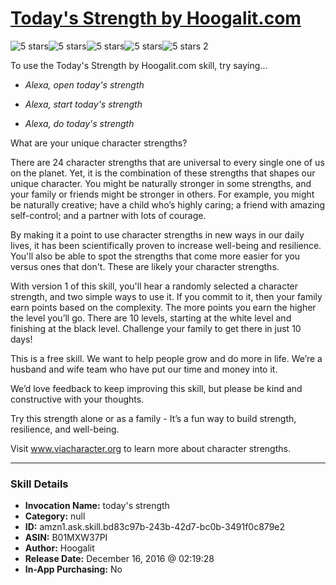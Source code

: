 # [Today's Strength by Hoogalit.com](http://alexa.amazon.com/#skills/amzn1.ask.skill.bd83c97b-243b-42d7-bc0b-3491f0c879e2)
![5 stars](../../images/ic_star_black_18dp_1x.png)![5 stars](../../images/ic_star_black_18dp_1x.png)![5 stars](../../images/ic_star_black_18dp_1x.png)![5 stars](../../images/ic_star_black_18dp_1x.png)![5 stars](../../images/ic_star_black_18dp_1x.png) 2

To use the Today's Strength by Hoogalit.com skill, try saying...

* *Alexa, open today's strength*

* *Alexa, start today's strength*

* *Alexa, do today's strength*

What are your unique character strengths?


There are 24 character strengths that are universal to every single one of us on the planet. Yet, it is the combination of these strengths that shapes our unique character. You might be naturally stronger in some strengths, and your family or friends might be stronger in others. For example, you might be naturally creative; have a child who’s highly caring; a friend with amazing self-control; and a partner with lots of courage.


By making it a point to use character strengths in new ways in our daily lives, it has been scientifically proven to increase well-being and resilience. You'll also be able to spot the strengths that come more easier for you versus ones that don't. These are likely your character strengths.


With version 1 of this skill, you'll hear a randomly selected a character strength, and two simple ways to use it. If you commit to it, then your family earn points based on the complexity. The more points you earn the higher the level you’ll go. There are 10 levels, starting at the white level and finishing at the black level. Challenge your family to get there in just 10 days!


This is a free skill. We want to help people grow and do more in life. We’re a husband and wife team who have put our time and money into it. 


We’d love feedback to keep improving this skill, but please be kind and constructive with your thoughts.


Try this strength alone or as a family - It’s a fun way to build strength, resilience, and well-being.

Visit www.viacharacter.org to learn more about character strengths.

***

### Skill Details

* **Invocation Name:** today's strength
* **Category:** null
* **ID:** amzn1.ask.skill.bd83c97b-243b-42d7-bc0b-3491f0c879e2
* **ASIN:** B01MXW37PI
* **Author:** Hoogalit
* **Release Date:** December 16, 2016 @ 02:19:28
* **In-App Purchasing:** No
